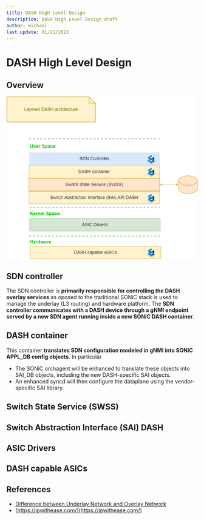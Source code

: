 ```yaml
---
title: DASH High Level Design 
description: DASH High Level Design draft
author: michael
last update: 01/21/2022
---
```



# DASH High Level Design 




## Overview


![](images/architecture/draft-simple-layered-architecture.png)



## SDN controller

The SDN controller is **primarily responsible for controlling the DASH overlay services** as oposed to the traditional SONiC stack is used to manage the underlay (L3 routing) and hardware platform. 
The **SDN controller communicates with a DASH device through a gNMI endpoint served by a new SDN agent running inside a new SONiC DASH container**. 

## DASH container

This container **translates SDN configuration modeled in gNMI into SONiC APPL_DB config objects**. In particular 
- The SONiC orchagent will be enhanced to translate these objects into SAI_DB objects, including the new DASH-specific SAI objects. 
- An enhanced syncd will then configure the dataplane using the vendor-specific SAI library.


## Switch State Service (SWSS)



## Switch Abstraction Interface (SAI) DASH


## ASIC Drivers



## DASH capable ASICs




## References
- [Difference between Underlay Network and Overlay Network](https://ipwithease.com/difference-between-underlay-network-and-overlay-network/)
- [https://ipwithease.com/](https://ipwithease.com/)
